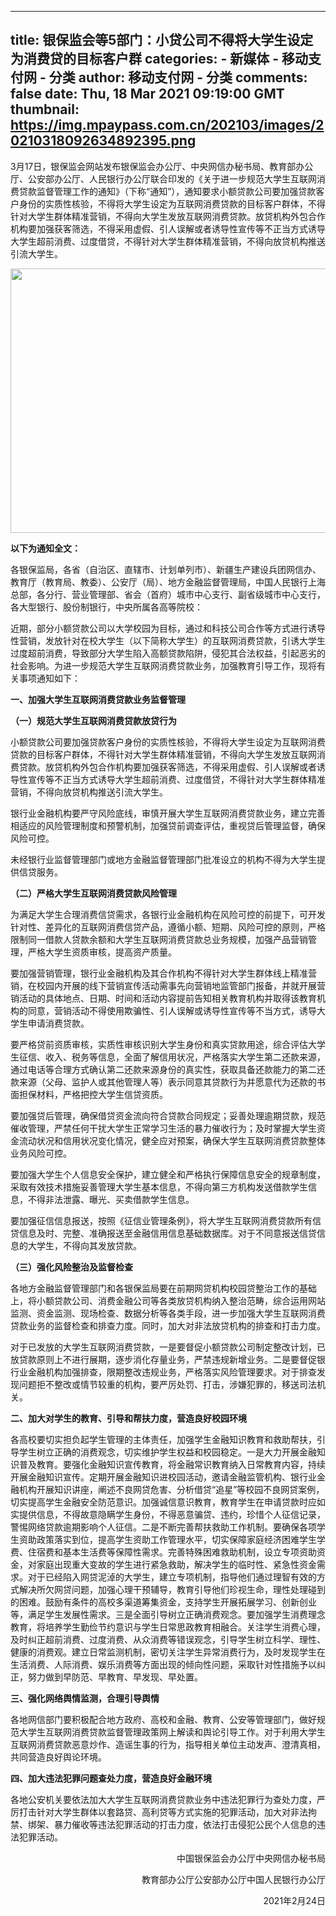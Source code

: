 
---
title: 银保监会等5部门：小贷公司不得将大学生设定为消费贷的目标客户群
categories: 
    - 新媒体
    - 移动支付网 - 分类
author: 移动支付网 - 分类
comments: false
date: Thu, 18 Mar 2021 09:19:00 GMT
thumbnail: https://img.mpaypass.com.cn/202103/images/20210318092634892395.png
---

<div>   
<p>3月17日，银保监会网站发布银保监会办公厅、中央网信办秘书局、教育部办公厅、公安部办公厅、人民银行办公厅联合印发的《关于进一步规范大学生互联网消费贷款监督管理工作的通知》（下称“通知”），通知要求小额贷款公司要加强贷款客户身份的实质性核验，不得将大学生设定为互联网消费贷款的目标客户群体，不得针对大学生群体精准营销，不得向大学生发放互联网消费贷款。放贷机构外包合作机构要加强获客筛选，不得采用虚假、引人误解或者诱导性宣传等不正当方式诱导大学生超前消费、过度借贷，不得针对大学生群体精准营销，不得向放贷机构推送引流大学生。</p>

<p style="text-align:center"><img alt src="https://img.mpaypass.com.cn/202103/images/20210318092634892395.png" style="height:423px; width:600px" referrerpolicy="no-referrer"></p>

<p><strong>以下为通知全文：</strong></p>

<p>各银保监局，各省（自治区、直辖市、计划单列市）、新疆生产建设兵团网信办、教育厅（教育局、教委）、公安厅（局）、地方金融监督管理局，中国人民银行上海总部，各分行、营业管理部、省会（首府）城市中心支行、副省级城市中心支行，各大型银行、股份制银行，中央所属各高等院校：</p>

<p>近期，部分小额贷款公司以大学校园为目标，通过和科技公司合作等方式进行诱导性营销，发放针对在校大学生（以下简称大学生）的互联网消费贷款，引诱大学生过度超前消费，导致部分大学生陷入高额贷款陷阱，侵犯其合法权益，引起恶劣的社会影响。为进一步规范大学生互联网消费贷款业务，加强教育引导工作，现将有关事项通知如下：</p>

<p><strong>一、加强大学生互联网消费贷款业务监督管理</strong></p>

<p><strong>（一）规范大学生互联网消费贷款放贷行为</strong></p>

<p>小额贷款公司要加强贷款客户身份的实质性核验，不得将大学生设定为互联网消费贷款的目标客户群体，不得针对大学生群体精准营销，不得向大学生发放互联网消费贷款。放贷机构外包合作机构要加强获客筛选，不得采用虚假、引人误解或者诱导性宣传等不正当方式诱导大学生超前消费、过度借贷，不得针对大学生群体精准营销，不得向放贷机构推送引流大学生。</p>

<p>银行业金融机构要严守风险底线，审慎开展大学生互联网消费贷款业务，建立完善相适应的风险管理制度和预警机制，加强贷前调查评估，重视贷后管理监督，确保风险可控。</p>

<p>未经银行业监督管理部门或地方金融监督管理部门批准设立的机构不得为大学生提供信贷服务。</p>

<p><strong>（二）严格大学生互联网消费贷款风险管理</strong></p>

<p>为满足大学生合理消费信贷需求，各银行业金融机构在风险可控的前提下，可开发针对性、差异化的互联网消费信贷产品，遵循小额、短期、风险可控的原则，严格限制同一借款人贷款余额和大学生互联网消费贷款总业务规模，加强产品营销管理，严格大学生资质审核，提高资产质量。</p>

<p>要加强营销管理，银行业金融机构及其合作机构不得针对大学生群体线上精准营销，在校园内开展的线下营销宣传活动需事先向营销地监管部门报备，并就开展营销活动的具体地点、日期、时间和活动内容提前告知相关教育机构并取得该教育机构的同意，营销活动不得使用欺骗性、引人误解或诱导性宣传等不当方式，诱导大学生申请消费贷款。</p>

<p>要严格贷前资质审核，实质性审核识别大学生身份和真实贷款用途，综合评估大学生征信、收入、税务等信息，全面了解信用状况，严格落实大学生第二还款来源，通过电话等合理方式确认第二还款来源身份的真实性，获取具备还款能力的第二还款来源（父母、监护人或其他管理人等）表示同意其贷款行为并愿意代为还款的书面担保材料，严格把控大学生信贷资质。</p>

<p>要加强贷后管理，确保借贷资金流向符合贷款合同规定；妥善处理逾期贷款，规范催收管理，严禁任何干扰大学生正常学习生活的暴力催收行为；及时掌握大学生资金流动状况和信用状况变化情况，健全应对预案，确保大学生互联网消费贷款整体业务风险可控。</p>

<p>要加强大学生个人信息安全保护，建立健全和严格执行保障信息安全的规章制度，采取有效技术措施妥善管理大学生基本信息，不得向第三方机构发送借款学生信息，不得非法泄露、曝光、买卖借款学生信息。</p>

<p>要加强征信信息报送，按照《征信业管理条例》，将大学生互联网消费贷款所有信贷信息及时、完整、准确报送至金融信用信息基础数据库。对于不同意报送信贷信息的大学生，不得向其发放贷款。</p>

<p><strong>（三）强化风险整治及监督检查</strong></p>

<p>各地方金融监督管理部门和各银保监局要在前期网贷机构校园贷整治工作的基础上，将小额贷款公司、消费金融公司等各类放贷机构纳入整治范畴，综合运用网站监测、资金监测、现场检查、数据分析等各类手段，进一步加强大学生互联网消费贷款业务的监督检查和排查力度。同时，加大对非法放贷机构的排查和打击力度。</p>

<p>对于已发放的大学生互联网消费贷款，一是要督促小额贷款公司制定整改计划，已放贷款原则上不进行展期，逐步消化存量业务，严禁违规新增业务。二是要督促银行业金融机构加强排查，限期整改违规业务，严格落实风险管理要求。对于排查发现问题拒不整改或情节较重的机构，要严厉处罚、打击，涉嫌犯罪的，移送司法机关。</p>

<p><strong>二、加大对学生的教育、引导和帮扶力度，营造良好校园环境</strong></p>

<p>各高校要切实担负起学生管理的主体责任，加强学生金融知识教育和救助帮扶，引导学生树立正确的消费观念，切实维护学生权益和校园稳定。一是大力开展金融知识普及教育。要强化金融知识宣传教育，将金融常识教育纳入日常教育内容，持续开展金融知识宣传。定期开展金融知识进校园活动，邀请金融监管机构、银行业金融机构开展知识讲座，阐述不良网贷危害、分析借贷“追星”等校园不良网贷案例，切实提高学生金融安全防范意识。加强诚信意识教育，教育学生在申请贷款时应如实提供信息，不得故意隐瞒学生身份，不得恶意骗贷、违约，珍惜个人征信记录，警惕网络贷款逾期影响个人征信。二是不断完善帮扶救助工作机制。要确保各项学生资助政策落实到位，提高学生资助工作管理水平，切实保障家庭经济困难学生学费、住宿费和基本生活费等保障性需求。完善特殊困难救助机制，设立专项资助资金，对家庭出现重大变故的学生进行紧急救助，解决学生的临时性、紧急性资金需求。对于已经陷入网贷泥淖的大学生，建立专项机制，指导他们通过理智有效的方式解决所欠网贷问题，加强心理干预辅导，教育引导他们珍视生命，理性处理碰到的困难。鼓励有条件的高校多渠道筹集资金，支持学生开展拓展学习、创新创业等，满足学生发展性需求。三是全面引导树立正确消费观念。要加强学生消费理念教育，将培养学生勤俭节约意识与学生日常思政教育相融合。关注学生消费心理，及时纠正超前消费、过度消费、从众消费等错误观念，引导学生树立科学、理性、健康的消费观。建立日常监测机制，密切关注学生异常消费行为，及时发现学生在生活消费、人际消费、娱乐消费等方面出现的倾向性问题，采取针对性措施予以纠正，努力做到早防范、早教育、早发现、早处置。</p>

<p><strong>三、强化网络舆情监测，合理引导舆情</strong></p>

<p>各地网信部门要积极配合地方政府、高校和金融、教育、公安等管理部门，做好规范大学生互联网消费贷款监督管理政策网上解读和舆论引导工作。对于利用大学生互联网消费贷款恶意炒作、造谣生事的行为，指导相关单位主动发声、澄清真相，共同营造良好舆论环境。</p>

<p><strong>四、加大违法犯罪问题查处力度，营造良好金融环境</strong></p>

<p>各地公安机关要依法加大大学生互联网消费贷款业务中违法犯罪行为查处力度，严厉打击针对大学生群体以套路贷、高利贷等方式实施的犯罪活动，加大对非法拘禁、绑架、暴力催收等违法犯罪活动的打击力度，依法打击侵犯公民个人信息的违法犯罪活动。</p>

<p style="text-align:right">中国银保监会办公厅中央网信办秘书局</p>

<p style="text-align:right">教育部办公厅公安部办公厅中国人民银行办公厅</p>

<p style="text-align:right">2021年2月24日</p>
   
</div>
            